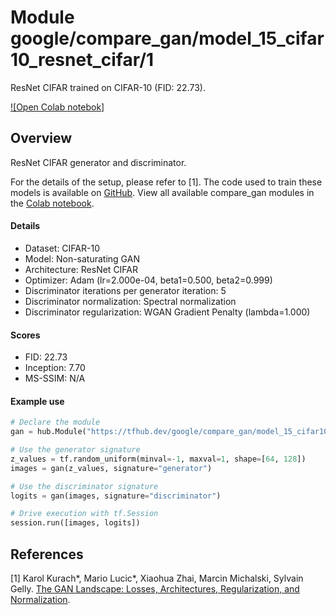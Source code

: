 # Module google/compare_gan/model_15_cifar10_resnet_cifar/1
ResNet CIFAR trained on CIFAR-10 (FID: 22.73).

<!-- module-type: image-generator -->
<!-- network-architecture: ResNet CIFAR -->
<!-- dataset: CIFAR-10 -->
<!-- fine-tunable: false -->
<!-- format: hub -->


[![Open Colab notebok]](https://colab.research.google.com/github/google/compare_gan/blob/v2/compare_gan/src/tfhub_models.ipynb)

## Overview

ResNet CIFAR generator and discriminator.

For the details of the setup, please refer to [1].
The code used to train these models is available on
[GitHub](https://github.com/google/compare_gan).
View all available compare_gan modules in the [Colab notebook](https://colab.research.google.com/github/google/compare_gan/blob/v2/compare_gan/src/tfhub_models.ipynb).

#### Details

* Dataset: CIFAR-10
* Model: Non-saturating GAN
* Architecture: ResNet CIFAR
* Optimizer: Adam (lr=2.000e-04, beta1=0.500, beta2=0.999)
* Discriminator iterations per generator iteration: 5
* Discriminator normalization: Spectral normalization
* Discriminator regularization: WGAN Gradient Penalty (lambda=1.000)

#### Scores

* FID: 22.73
* Inception: 7.70
* MS-SSIM: N/A

#### Example use
```python
# Declare the module
gan = hub.Module("https://tfhub.dev/google/compare_gan/model_15_cifar10_resnet_cifar/1")

# Use the generator signature
z_values = tf.random_uniform(minval=-1, maxval=1, shape=[64, 128])
images = gan(z_values, signature="generator")

# Use the discriminator signature
logits = gan(images, signature="discriminator")

# Drive execution with tf.Session
session.run([images, logits])
```

## References

[1] Karol Kurach*, Mario Lucic*, Xiaohua Zhai, Marcin Michalski, Sylvain Gelly.
[The GAN Landscape: Losses, Architectures, Regularization, and Normalization](https://arxiv.org/abs/1807.04720).
